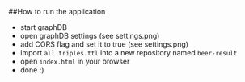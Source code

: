 ##How to run the application
* start graphDB
* open graphDB settings (see settings.png)
* add CORS flag and set it to true (see settings.png)
* import `all triples.ttl` into a new repository named `beer-result`
* open `index.html` in your browser
* done :)
